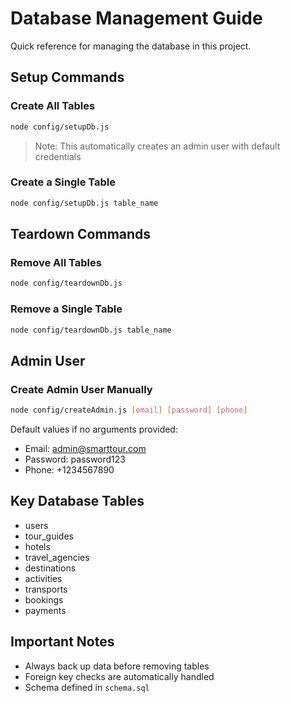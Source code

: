 # Database Management Guide

Quick reference for managing the database in this project.

## Setup Commands

### Create All Tables
```bash
node config/setupDb.js
```
> Note: This automatically creates an admin user with default credentials

### Create a Single Table
```bash
node config/setupDb.js table_name
```

## Teardown Commands

### Remove All Tables
```bash
node config/teardownDb.js
```

### Remove a Single Table
```bash
node config/teardownDb.js table_name
```

## Admin User

### Create Admin User Manually
```bash
node config/createAdmin.js [email] [password] [phone]
```
Default values if no arguments provided:
- Email: admin@smarttour.com
- Password: password123
- Phone: +1234567890

## Key Database Tables

- users
- tour_guides
- hotels
- travel_agencies
- destinations
- activities
- transports
- bookings
- payments

## Important Notes

- Always back up data before removing tables
- Foreign key checks are automatically handled
- Schema defined in `schema.sql`
